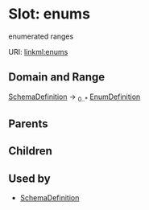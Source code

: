 
# Slot: enums


enumerated ranges

URI: [linkml:enums](https://w3id.org/linkml/enums)


## Domain and Range

[SchemaDefinition](SchemaDefinition.md) &#8594;  <sub>0..\*</sub> [EnumDefinition](EnumDefinition.md)

## Parents


## Children


## Used by

 * [SchemaDefinition](SchemaDefinition.md)
